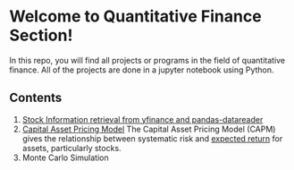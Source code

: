 # Welcome to Quantitative Finance Section!
In this repo, you will find all projects or programs in the field of quantitative finance. All of the projects are done in a jupyter notebook using Python. 

## Contents 

 1. [Stock Information retrieval from yfinance and  pandas-datareader ](https://github.com/narayan47/Finance/blob/main/BasicQuant.ipynb)
 2. [Capital Asset Pricing Model](https://github.com/narayan47/Finance/blob/main/CAPM.ipynb)
 The Capital Asset Pricing Model (CAPM) gives the relationship between systematic risk and [expected return](https://www.investopedia.com/terms/e/expectedreturn.asp) for assets, particularly stocks.
 3. Monte Carlo Simulation 
